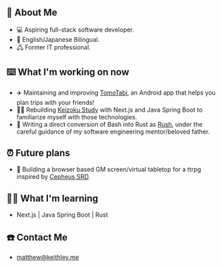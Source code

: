 ## 📖 About Me
  - 💻 Aspiring full-stack software developer.
  - 🗾 English/Japanese Bilingual.
  - 🖧 Former IT professional.

## ⌨️ What I'm working on now
  - ✈️ Maintaining and improving [TomoTabi](https://github.com/tomo-tabi), an Android app that helps you plan trips with your friends!
  - 👨‍🎓 Rebuilding [Keizoku Study](https://github.com/Raeki/keizoku-study) with Next.js and Java Spring Boot to familiarize myself with those technologies.
  - 🦀 Writing a direct conversion of Bash into Rust as [Rush](https://github.com/kalebskeithley/rush), under the careful guidance of my software engineering mentor/beloved father.

## ⏰ Future plans
  - 👾 Building a browser based GM screen/virtual tabletop for a ttrpg inspired by [Cepheus SRD](https://www.orffenspace.com/cepheus-srd/).

## 👨‍🎓 What I'm learning
  - Next.js | Java Spring Boot | Rust

## ☎️ Contact Me
  - matthew@keithley.me
